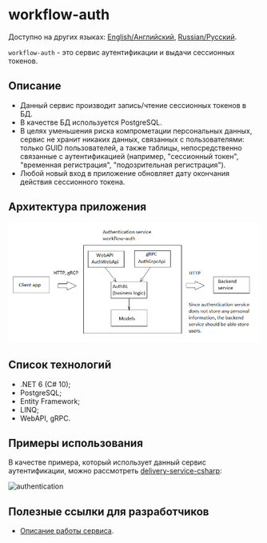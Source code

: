 # workflow-auth

Доступно на других языках: [English/Английский](README.md), [Russian/Русский](README.ru.md).

`workflow-auth` - это сервис аутентификации и выдачи сессионных токенов. 

## Описание 

- Данный сервис производит запись/чтение сессионных токенов в БД.
- В качестве БД используется PostgreSQL.
- В целях уменьшения риска компрометации персональных данных, сервис не хранит никаких данных, связанных с пользователями: только GUID пользователей, а также таблицы, непосредственно связанные с аутентификацией (например, "сессионный токен", "временная регистрация", "подозрительная регистрация").
- Любой новый вход в приложение обновляет дату окончания действия сессионного токена.

## Архитектура приложения 

![components](docs/img/components.png)

## Список технологий 

- .NET 6 (C# 10);
- PostgreSQL;
- Entity Framework;
- LINQ;
- WebAPI, gRPC.

## Примеры использования 

В качестве примера, который использует данный сервис аутентификации, можно рассмотреть [delivery-service-csharp](https://github.com/alexeysp11/delivery-service-csharp):

![authentication](https://github.com/alexeysp11/delivery-service-csharp/raw/main/docs/img/authentication.png)

## Полезные ссылки для разработчиков 

- [Описание работы сервиса](docs/description.ru.md).
